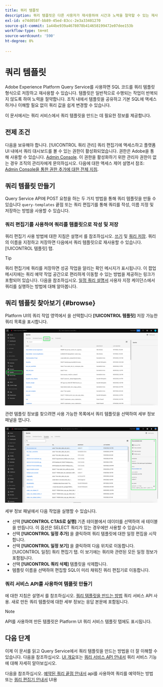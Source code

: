 ```yaml
---
title: 쿼리 템플릿
description: 쿼리 템플릿은 다른 사용자가 재사용하여 시간과 노력을 절약할 수 있는 재사용 가능한 저장된 SQL 쿼리입니다. 쿼리 편집기 또는 쿼리 서비스 API를 사용하여 만들 수 있으며, 모든 Experience Platform 데이터 세트에서 사용할 수 있습니다.
exl-id: e74d058f-bb89-45ed-83cc-2e3a33401270
source-git-commit: 1a44be939a4678078b414658199472e07dee153b
workflow-type: tm+mt
source-wordcount: '590'
ht-degree: 0%

---
```


# 쿼리 템플릿

Adobe Experience Platform Query Service를 사용하면 SQL 코드를 쿼리 템플릿 형식으로 저장하고 재사용할 수 있습니다. 템플릿은 일반적으로 수행되는 작업이 반복되지 않도록 하여 노력을 절약합니다. 조직 내에서 템플릿을 공유하고 기본 SQL에 액세스하거나 이해할 필요 없이 쿼리 값을 쉽게 변경할 수 있습니다.

이 문서에서는 쿼리 서비스에서 쿼리 템플릿을 만드는 데 필요한 정보를 제공합니다.

## 전제 조건

다음을 보유해야 합니다. [!UICONTROL 쿼리 관리] 쿼리 편집기에 액세스하고 플랫폼 UI 내에서 쿼리 대시보드를 볼 수 있는 권한이 활성화되었습니다. 권한은 Adobe을 통해 사용할 수 있습니다. [Admin Console](https://adminconsole.adobe.com/). 이 권한을 활성화하기 위한 관리자 권한이 없는 경우 조직의 관리자에게 문의하십시오. 다음에 대한 액세스 제어 설명서 참조: [Admin Console을 통한 권한 추가에 대한 전체 지침](../../access-control/home.md).

## 쿼리 템플릿 만들기

Query Service API에 POST 요청을 하는 두 가지 방법을 통해 쿼리 템플릿을 만들 수 있습니다 `query-templates` 끝점 또는 쿼리 편집기를 통해 쿼리를 작성, 이름 지정 및 저장하는 방법을 사용할 수 있습니다.

### 쿼리 편집기를 사용하여 쿼리를 템플릿으로 작성 및 저장

쿼리 편집기 사용 방법에 대한 지침은 설명서 를 참조하십시오. [쓰기](./user-guide.md#query-authoring) 및 [쿼리 저장](./user-guide.md#saving-queries). 쿼리의 이름을 지정하고 저장하면 다음에서 쿼리 템플릿으로 재사용할 수 있습니다. [!UICONTROL 템플릿] 탭.

>[!TIP]
>
>쿼리 편집기에 쿼리를 저장하면 성공 작업을 알리는 확인 메시지가 표시됩니다. 이 팝업 메시지에는 쿼리 예약 작업 공간으로 편리하게 이동할 수 있는 방법을 제공하는 링크가 포함되어 있습니다. 다음을 참조하십시오. [일정 쿼리 설명서](./query-schedules.md) 사용자 지정 케이던스에서 쿼리를 실행하는 방법에 대해 알아봅니다.

## 쿼리 템플릿 찾아보기 {#browse}

Platform UI의 쿼리 작업 영역에서 을 선택합니다 **[!UICONTROL 템플릿]** 저장 가능한 쿼리 목록을 표시합니다.

![템플릿 탭이 강조 표시된 쿼리 작업 영역](../images/ui/query-templates/query-templates.png)

관련 템플릿 정보를 찾으려면 사용 가능한 목록에서 쿼리 템플릿을 선택하여 세부 정보 패널을 엽니다.

![쿼리 ID가 강조 표시된 쿼리 작업 영역의 세부 정보 패널입니다.](../images/ui/query-templates/details-panel.png)

세부 정보 패널에서 다음 작업을 실행할 수 있습니다.

* 선택 **[!UICONTROL CTAS로 실행]** 기존 테이블에서 데이터를 선택하여 새 테이블을 만듭니다. 이 옵션은 SELECT 쿼리가 있는 경우에만 사용할 수 있습니다.
* 선택 **[!UICONTROL 일정 추가]** 을 클릭하여 쿼리 템플릿에 대한 일정 편집을 시작합니다.
* 선택 **[!UICONTROL 일정 보기]** 을 클릭하여 다음 위치로 이동합니다. [!UICONTROL 일정] 쿼리 편집기 탭. 이 보기에는 쿼리와 관련된 모든 일정 정보가 포함됩니다.
* 선택 **[!UICONTROL 쿼리 삭제]** 템플릿을 삭제합니다.
* 템플릿 이름을 선택하여 편집할 SQL이 미리 채워진 쿼리 편집기로 이동합니다.

### 쿼리 서비스 API를 사용하여 템플릿 만들기

에 대한 지침은 설명서 를 참조하십시오. [쿼리 템플릿을 만드는 방법](../api/query-templates.md#create-a-query-template) 쿼리 서비스 API 사용. 새로 만든 쿼리 템플릿에 대한 세부 정보는 응답 본문에 포함됩니다.

>[!NOTE]
>
>API를 사용하여 만든 템플릿은 Platform UI 쿼리 서비스 템플릿 탭에도 표시됩니다.

## 다음 단계

이제 이 문서를 읽고 Query Service에서 쿼리 템플릿을 만드는 방법을 더 잘 이해할 수 있습니다. 다음을 참조하십시오. [UI 개요](./overview.md)또는 [쿼리 서비스 API 안내서](../api/getting-started.md) 쿼리 서비스 기능에 대해 자세히 알아보십시오.

다음을 참조하십시오. [예약된 쿼리 끝점 안내서](../api/scheduled-queries.md) api를 사용하여 쿼리를 예약하는 방법 또는 [쿼리 편집기 안내서](./user-guide.md#scheduled-queries) UI용
